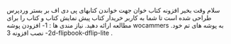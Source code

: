 سلام وقت بخیر
افزونه کتاب خوان جهت خواندن کتابهای پی دی اف بر بستر وردپرس طراحی شده است تا شما به کاربر خریدار کتاب پیش نمایش کتاب و کتاب را برای مطالعه ارائه دهید.
نیاز مندی ها :
1- افزودن پوشه wocammers به پوشه های تم خود.
2- نصب افزونه 3d-flipbook-dflip-lite . 
